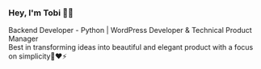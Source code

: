### Hey, I'm Tobi 👋🏽  

Backend Developer - Python | WordPress Developer & Technical Product Manager <br>
Best in transforming ideas into beautiful and elegant product with a focus on simplicity🤍❤⚡


